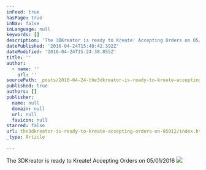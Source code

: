 ```yaml
---
inFeed: true
hasPage: true
inNav: false
inLanguage: null
keywords: []
description: 'The 3DKreator is ready to Kreate! Accepting Orders on 05/01/2016'
datePublished: '2016-04-24T15:40:42.392Z'
dateModified: '2016-04-24T15:24:38.855Z'
title: ''
author:
  - name: ''
    url: ''
sourcePath: _posts/2016-04-24-the3dkreator-is-ready-to-kreate-accepting-orders-on-05012.md
published: true
authors: []
publisher:
  name: null
  domain: null
  url: null
  favicon: null
starred: false
url: the3dkreator-is-ready-to-kreate-accepting-orders-on-05012/index.html
_type: Article

---
```

The 3DKreator is ready to Kreate! Accepting Orders on 05/01/2016
![](https://the-grid-user-content.s3-us-west-2.amazonaws.com/2381dd04-dff1-44f8-b7d9-c8a569121c23.jpg)